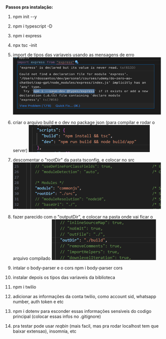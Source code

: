 **Passos pra instalação:**

1. npm init --y

2. npm i typescript -D

3. npm i express 

4. npx tsc -init

5. import de tipos das variaveis usando as mensagens de erro
![alt text](./img/image.png)

6. criar o arquivo build e o dev no package json (para compilar e rodar o server)
![alt text](./img/image-1.png)

7. descomentar o "rootDir" da pasta tsconfig, e colocar no src
![alt text](./img/image3.png)

8. fazer parecido com o "outputDir", e colocar na pasta onde vai ficar o arquivo compilado
![alt text](./img/image4.png)

9. intalar o body-parser e o cors
    npm i body-parser cors

10. instalar depois os tipos das variaveis da biblioteca

11. npm i twilio 

12. adicionar as informações da conta twilio, como account sid, whatsapp number, auth token e etc

13. npm i dotenv 
    para esconder essas informações sensiveis do codigo principal (colocar essas infos no .gitignore)

14. pra testar pode usar *reqbin* (mais facil, mas pra rodar localhost tem que baixar extensao), insomnia, etc




